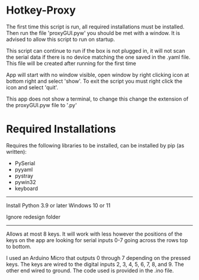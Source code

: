 # Hotkey-Proxy
The first time this script is run, all required installations must be installed. Then run the file 'proxyGUI.pyw' you should be met with a window. It is advised to allow this script to run on startup.

This script can continue to run if the box is not plugged in, it will not scan the serial data if there is no device matching the one saved in the .yaml file. This file will be created after running for the first time

App will start with no window visible, open window by right clicking icon at bottom right and select 'show'. To exit the script you must right click the icon and select 'quit'. 

This app does not show a terminal, to change this change the extension of the proxyGUI.pyw file to '.py'

# Required Installations
Requires the following libraries to be installed, can be installed by pip (as written):
* PySerial
* pyyaml
* pystray
* pywin32
* keyboard

***

Install Python 3.9 or later
Windows 10 or 11

Ignore redesign folder

***

Allows at most 8 keys. It will work with less however the positions of the keys on the app are looking for serial inputs 0-7 going across the rows top to bottom.

I used an Arduino Micro that outputs 0 through 7 depending on the pressed keys. The keys are wired to the digital inputs 2, 3, 4, 5, 6, 7, 8, and 9. The other end wired to ground. The code used is provided in the .ino file.
